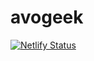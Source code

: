# avogeek
[![Netlify Status](https://api.netlify.com/api/v1/badges/663c0304-ec0d-4dc1-8b34-f3de4575957b/deploy-status)](https://app.netlify.com/sites/avoc/deploys)